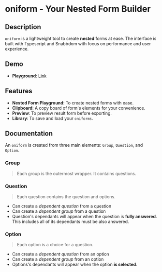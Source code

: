 # oniform - Your Nested Form Builder

## Description
`oniform` is a lightweight tool to create **nested** forms at ease. The interface is built with Typescript and Snabbdom with focus on performance and user experience.

## Demo
- **Playground**: [Link](https://oniform.giahy33.workers.dev/)

## Features
- **Nested Form Playground**: To create nested forms with ease.
- **Clipboard**: A copy board of form's elements for your convenience.
- **Preview**: To preview result form before exporting.
- **Library**: To save and load your `oniforms`.

## Documentation
An `oniform` is created from three main elements: `Group`, `Question`, and `Option`.
### Group 
> Each group is the outermost wrapper. It contains questions.
### Question
> Each question contains the question and options.
- Can create a *dependent question* from a question
- Can create a *dependent group* from a question
- Question's dependants will appear when the question is **fully answered**. This includes all of its dependants must be also answered.
### Option
> Each option is a choice for a question.
- Can create a *dependent question* from an option
- Can create a *dependent group* from an option
- Options's dependants will appear when the option **is selected**.

